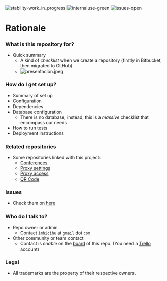 ![stability-work_in_progress](https://bitbucket.org/repo/ekyaeEE/images/477405737-stability_work_in_progress.png)
![internaluse-green](https://bitbucket.org/repo/ekyaeEE/images/3847436881-internal_use_stable.png)
![issues-open](https://bitbucket.org/repo/ekyaeEE/images/2944199103-issues_open.png)

# Rationale #

### What is this repository for? ###

* Quick summary
	- A kind of _checklist_ when we create a repository (firstly in Bitbucket, then migrated to GitHub)
	- ![presentación.jpeg](https://bitbucket.org/repo/z88jp6x/images/4240775973-IMG_0114.JPG)

### How do I get set up? ###

* Summary of set up
* Configuration
* Dependencies
* Database configuration
	- There is no database, instead, this is a _massive_ checklist that encompass our needs
* How to run tests
* Deployment instructions

### Related repositories ###

* Some repositories linked with this project:
     - [Conferences](https://bitbucket.org/imhicihu/conferences/src/)
	 - [Proxy settings](https://bitbucket.org/imhicihu/proxy-settings-tutorials/src/master/)
	 - [Proxy access](https://bitbucket.org/imhicihu/proxy-access/src/master/)
	 - [QR Code](https://bitbucket.org/imhicihu/qr-code/src/)

### Issues ###

* Check them on [here](https://bitbucket.org/imhicihu/presentations-norms-checklist-proxies/issues)

### Who do I talk to? ###

* Repo owner or admin
	 - Contact `imhicihu` at `gmail` dot `com`
* Other community or team contact
     - Contact is _enable_ on the [board](https://bitbucket.org/imhicihu/presentations-norms-checklist-proxies/addon/trello/trello-board) of this repo.
(You need a [Trello](https://trello.com/) account)

### Legal ###

* All trademarks are the property of their respective owners. 